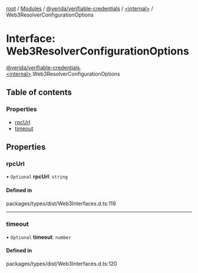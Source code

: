 [root](../README.md) / [Modules](../modules.md) / [@verida/verifiable-credentials](../modules/verida_verifiable_credentials.md) / [<internal\>](../modules/verida_verifiable_credentials._internal_.md) / Web3ResolverConfigurationOptions

# Interface: Web3ResolverConfigurationOptions

[@verida/verifiable-credentials](../modules/verida_verifiable_credentials.md).[<internal\>](../modules/verida_verifiable_credentials._internal_.md).Web3ResolverConfigurationOptions

## Table of contents

### Properties

- [rpcUrl](verida_verifiable_credentials._internal_.Web3ResolverConfigurationOptions.md#rpcurl)
- [timeout](verida_verifiable_credentials._internal_.Web3ResolverConfigurationOptions.md#timeout)

## Properties

### rpcUrl

• `Optional` **rpcUrl**: `string`

#### Defined in

packages/types/dist/Web3Interfaces.d.ts:119

___

### timeout

• `Optional` **timeout**: `number`

#### Defined in

packages/types/dist/Web3Interfaces.d.ts:120
